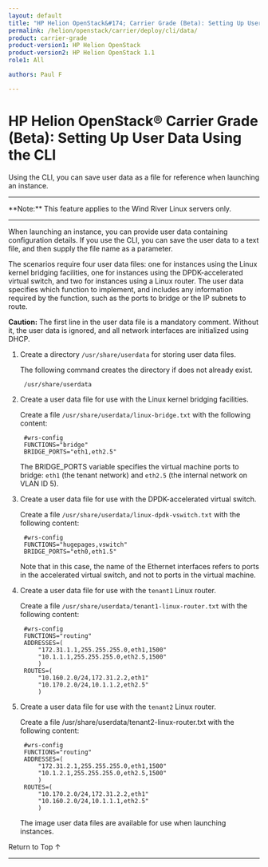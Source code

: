 ```yaml
---
layout: default
title: "HP Helion OpenStack&#174; Carrier Grade (Beta): Setting Up User Data Using the CLI"
permalink: /helion/openstack/carrier/deploy/cli/data/
product: carrier-grade
product-version1: HP Helion OpenStack
product-version2: HP Helion OpenStack 1.1
role1: All

authors: Paul F

---
```

<!--UNDER REVISION-->

<script>

function PageRefresh {
onLoad="window.refresh"
}

PageRefresh();

</script>

<!-- <p style="font-size: small;"> <a href="/helion/openstack/1.1/3rd-party-license-agreements/">&#9664; PREV</a> | <a href="/helion/openstack/1.1/">&#9650; UP</a> | NEXT &#9654; </p> -->

# HP Helion OpenStack&#174; Carrier Grade (Beta): Setting Up User Data Using the CLI

Using the CLI, you can save user data as a file for reference when launching an instance.

<hr>
**Note:** This feature applies to the Wind River Linux servers only.
<hr>

When launching an instance, you can provide user data containing configuration details. If you use the CLI, you can save the user data to a text file, and then supply the file name as a parameter.

The scenarios require four user data files: one for instances using the Linux kernel bridging facilities, one for instances using the DPDK-accelerated virtual switch, and two for instances using a Linux router. The user data specifies which function to implement, and includes any information required by the function, such as the ports to bridge or the IP subnets to route.

**Caution:** The first line in the user data file is a mandatory comment. Without it, the user data is ignored, and all network interfaces are initialized using DHCP.

1. Create a directory `/usr/share/userdata` for storing user data files.

	The following command creates the directory if does not already exist.

		/usr/share/userdata

2. Create a user data file for use with the Linux kernel bridging facilities.

	Create a file `/usr/share/userdata/linux-bridge.txt` with the following content:

		#wrs-config
		FUNCTIONS="bridge"
		BRIDGE_PORTS="eth1,eth2.5"

	The BRIDGE_PORTS variable specifies the virtual machine ports to bridge: `eth1` (the tenant network)  and `eth2.5` (the internal network on VLAN ID 5).

3. Create a user data file for use with the DPDK-accelerated virtual switch.

	Create a file `/usr/share/userdata/linux-dpdk-vswitch.txt` with the following content:

		#wrs-config
		FUNCTIONS="hugepages,vswitch"
		BRIDGE_PORTS="eth0,eth1.5"

	Note that in this case, the name of the Ethernet interfaces refers to ports in the accelerated virtual switch, and not to ports in the virtual machine.

4. Create a user data file for use with the `tenant1` Linux router.

	Create a file `/usr/share/userdata/tenant1-linux-router.txt` with the following content:

		#wrs-config
		FUNCTIONS="routing"
		ADDRESSES=(
			"172.31.1.1,255.255.255.0,eth1,1500"
			"10.1.1.1,255.255.255.0,eth2.5,1500"
			)
		ROUTES=(
			"10.160.2.0/24,172.31.2.2,eth1"
			"10.170.2.0/24,10.1.1.2,eth2.5"
			)

5. Create a user data file for use with the `tenant2` Linux router.

	Create a file /usr/share/userdata/tenant2-linux-router.txt with the following content:

		#wrs-config
		FUNCTIONS="routing"
		ADDRESSES=(
			"172.31.2.1,255.255.255.0,eth1,1500"
			"10.1.2.1,255.255.255.0,eth2.5,1500"
			)
		ROUTES=(
			"10.170.2.0/24,172.31.2.2,eth1"
			"10.160.2.0/24,10.1.1.1,eth2.5"
			)

	The image user data files are available for use when launching instances.


<a href="#top" style="padding:14px 0px 14px 0px; text-decoration: none;"> Return to Top &#8593; </a>
 
----